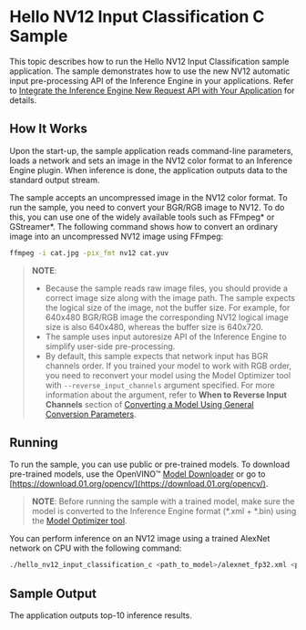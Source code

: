 # Hello NV12 Input Classification C Sample

This topic describes how to run the Hello NV12 Input Classification sample application.
The sample demonstrates how to use the new NV12 automatic input pre-processing API of the Inference Engine in your applications.
Refer to [Integrate the Inference Engine New Request API with Your Application](./docs/IE_DG/Integrate_with_customer_application_new_API.md) for details.

## How It Works

Upon the start-up, the sample application reads command-line parameters, loads a network and sets an
image in the NV12 color format to an Inference Engine plugin. When inference is done, the
application outputs data to the standard output stream.

The sample accepts an uncompressed image in the NV12 color format. To run the sample, you need to
convert your BGR/RGB image to NV12. To do this, you can use one of the widely available tools such
as FFmpeg\* or GStreamer\*. The following command shows how to convert an ordinary image into an
uncompressed NV12 image using FFmpeg:
```sh
ffmpeg -i cat.jpg -pix_fmt nv12 cat.yuv
```

> **NOTE**:
>
> * Because the sample reads raw image files, you should provide a correct image size along with the
>   image path. The sample expects the logical size of the image, not the buffer size. For example,
>   for 640x480 BGR/RGB image the corresponding NV12 logical image size is also 640x480, whereas the
>   buffer size is 640x720.
> * The sample uses input autoresize API of the Inference Engine to simplify user-side
>   pre-processing.
> * By default, this sample expects that network input has BGR channels order. If you trained your
>   model to work with RGB order, you need to reconvert your model using the Model Optimizer tool
>   with `--reverse_input_channels` argument specified. For more information about the argument,
>   refer to **When to Reverse Input Channels** section of
>   [Converting a Model Using General Conversion Parameters](./docs/MO_DG/prepare_model/convert_model/Converting_Model_General.md).

## Running

To run the sample, you can use public or pre-trained models. To download pre-trained models, use
the OpenVINO&trade; [Model Downloader](https://github.com/opencv/open_model_zoo/tree/master/model_downloader)
or go to [https://download.01.org/opencv/](https://download.01.org/opencv/).

> **NOTE**: Before running the sample with a trained model, make sure the model is converted to the
> Inference Engine format (\*.xml + \*.bin) using the [Model Optimizer tool](./docs/MO_DG/Deep_Learning_Model_Optimizer_DevGuide.md).

You can perform inference on an NV12 image using a trained AlexNet network on CPU with the following command:
```sh
./hello_nv12_input_classification_c <path_to_model>/alexnet_fp32.xml <path_to_image>/cat.yuv 640x480 CPU
```

## Sample Output

The application outputs top-10 inference results.
